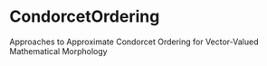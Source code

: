 # CondorcetOrdering
Approaches to Approximate Condorcet Ordering for Vector-Valued Mathematical Morphology

